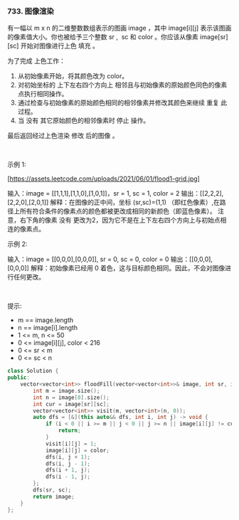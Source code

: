 ### 733. 图像渲染



有一幅以 m x n 的二维整数数组表示的图画 image ，其中 image[i][j] 表示该图画的像素值大小。你也被给予三个整数 sr ,  sc 和 color 。你应该从像素 image[sr][sc] 开始对图像进行上色 填充 。

为了完成 上色工作：

 1. 从初始像素开始，将其颜色改为 color。
 2. 对初始坐标的 上下左右四个方向上 相邻且与初始像素的原始颜色同色的像素点执行相同操作。
 3. 通过检查与初始像素的原始颜色相同的相邻像素并修改其颜色来继续 重复 此过程。
 4. 当 没有 其它原始颜色的相邻像素时 停止 操作。

最后返回经过上色渲染 修改 后的图像 。

 

示例 1:

[https://assets.leetcode.com/uploads/2021/06/01/flood1-grid.jpg]

输入：image = [[1,1,1],[1,1,0],[1,0,1]]，sr = 1, sc = 1, color = 2
输出：[[2,2,2],[2,2,0],[2,0,1]]
解释：在图像的正中间，坐标 (sr,sc)=(1,1) （即红色像素）,在路径上所有符合条件的像素点的颜色都被更改成相同的新颜色（即蓝色像素）。
注意，右下角的像素 没有 更改为2，因为它不是在上下左右四个方向上与初始点相连的像素点。


示例 2:

输入：image = [[0,0,0],[0,0,0]], sr = 0, sc = 0, color = 0
输出：[[0,0,0],[0,0,0]]
解释：初始像素已经用 0 着色，这与目标颜色相同。因此，不会对图像进行任何更改。

 

提示:

 * m == image.length
 * n == image[i].length
 * 1 <= m, n <= 50
 * 0 <= image[i][j], color < 216
 * 0 <= sr < m
 * 0 <= sc < n

```c++
class Solution {
public:
    vector<vector<int>> floodFill(vector<vector<int>>& image, int sr, int sc, int color) {
        int m = image.size();
        int n = image[0].size();
        int cur = image[sr][sc];
        vector<vector<int>> visit(m, vector<int>(n, 0));
        auto dfs = [&](this auto&& dfs, int i, int j) -> void {
            if (i < 0 || i >= m || j < 0 || j >= n || image[i][j] != cur || visit[i][j] == 1) {
                return;
            }
            visit[i][j] = 1;
            image[i][j] = color;
            dfs(i, j + 1);
            dfs(i, j - 1);
            dfs(i + 1, j);
            dfs(i - 1, j);
        };
        dfs(sr, sc);
        return image;
    }
};
```

